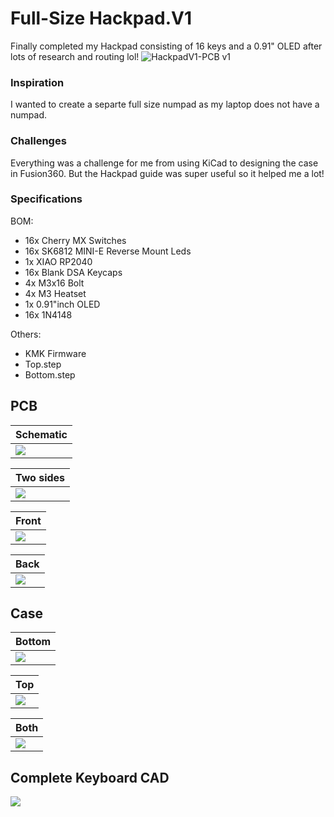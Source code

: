 # Full-Size Hackpad.V1
Finally completed my Hackpad consisting of 16 keys and a 0.91" OLED after lots of research and routing lol!
![HackpadV1-PCB v1](img/Full-Hackpad.PNG)


### Inspiration

I wanted to create a separte full size numpad as my laptop does not have a numpad.

### Challenges

Everything was a challenge for me from using KiCad to designing the case in Fusion360. But the Hackpad guide was super useful so it helped me a lot!


### Specifications

BOM: 
- 16x Cherry MX Switches
- 16x SK6812 MINI-E Reverse Mount Leds
- 1x XIAO RP2040
- 16x Blank DSA Keycaps
- 4x M3x16 Bolt
- 4x M3 Heatset
- 1x 0.91"inch OLED
- 16x 1N4148

Others:
- KMK Firmware
- Top.step 
- Bottom.step

## PCB
| Schematic |
| - |
| ![](img/Schematic.jpg) |

| Two sides |
| - |
| ![](img/PCB.png) |

| Front |
| - |
| ![](img/front.png) |

| Back |
| - |
| ![](img/back.png) |

## Case

| Bottom |
| - |
| ![](img/Bottom-Case.png) |

| Top |
| - |
| ![](img/Plate.png) |

| Both |
| - |
| ![](img/Case.png) |

## Complete Keyboard CAD

![](https://github.com/aryatajne28/hackpad/blob/main/hackpads/Full-Size%20Hackpad.V1/img/HackpadV1-PCB%20v3.png)
